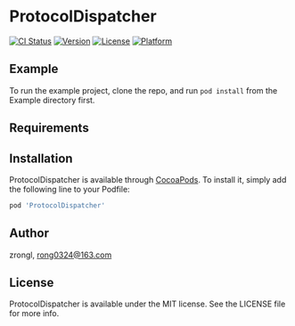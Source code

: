 # ProtocolDispatcher

[![CI Status](https://img.shields.io/travis/ronglei0324@163.com/ProtocolDispatcher.svg?style=flat)](https://travis-ci.org/ronglei0324@163.com/ProtocolDispatcher)
[![Version](https://img.shields.io/cocoapods/v/ProtocolDispatcher.svg?style=flat)](https://cocoapods.org/pods/ProtocolDispatcher)
[![License](https://img.shields.io/cocoapods/l/ProtocolDispatcher.svg?style=flat)](https://cocoapods.org/pods/ProtocolDispatcher)
[![Platform](https://img.shields.io/cocoapods/p/ProtocolDispatcher.svg?style=flat)](https://cocoapods.org/pods/ProtocolDispatcher)

## Example

To run the example project, clone the repo, and run `pod install` from the Example directory first.

## Requirements

## Installation

ProtocolDispatcher is available through [CocoaPods](https://cocoapods.org). To install
it, simply add the following line to your Podfile:

```ruby
pod 'ProtocolDispatcher'
```

## Author

zrongl, rong0324@163.com

## License

ProtocolDispatcher is available under the MIT license. See the LICENSE file for more info.
